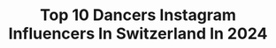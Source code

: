 ---
title: Top 10 Dancers Instagram Influencers In Switzerland In 2024
description: >-
  Find top dancers Instagram influencers in Switzerland in 2024. Most popular hashtags: #switzerland #dance #dancer.
platform: Instagram
hits: 29
text_top: Discover the top-rated Instagram accounts on inBeat.
text_bottom: Our platform has 29 Instagram influencers like this in Switzerland for you to work with.
profiles:
  - username: "valentinaoir"
    fullname: >-
      VALENTINA OGB
    bio: >-
      official dancer @tayc • @og.wifeys 📨 valentinaoirbusiness@gmail.com founder of @veviogb
    location: "Switzerland"
    followers: 28706
    engagement: 405
    commentsToLikes: 0.050243
    id: ck5zqeaakug600i14uxz1ybze
    verified: false
    hashtags: "#veviogbworkshop, #valentinaoir, #veviogb, #braidsmaid"
  - username: "stylouz_cosplay"
    fullname: >-
      Stylouz
    bio: >-
      🇨🇭 Swiss Cosplayer ✨ Dancer 🏆 ECG 2012 & 2015 Paris 🤓 International Cosplay Judge ⭐️ Guests & Events Manager 📧 Official Pages - PM for Booking ⬇️
    location: "Switzerland"
    followers: 71899
    engagement: 1151
    commentsToLikes: 0.038786
    id: ck0w4uulj0ilv0i19y5r8uetg
    verified: false
    hashtags: "#narutocosplay, #thewitcher, #witchernetflix, #narutoshippuden"
  - username: "dave_ryding"
    fullname: >-
      Dave Ryding
    bio: >-
      Disco Dancer! @fischerski | @gurgl.official | @fusalp | @quinn_estates |@zaniergloves | @yniqeyewear
    location: "Switzerland"
    followers: 53514
    engagement: 835
    commentsToLikes: 0.009158
    id: ck5q0r0re7c3o0i11gnt97jbz
    verified: true
    hashtags: "#merlincycles, #snowrental, #hochgurgl, #fischerski"
  - username: "arinaluisa"
    fullname: >-
      ARINA⚡️
    bio: >-
      🪩 singer | dancer 👩🏼‍💻 co-founder | creative director @we.trst 📍 based in switzerland CHECK MY LINKTREE👇🏽
    location: "Switzerland"
    followers: 217613
    engagement: 31
    commentsToLikes: 0.088686
    id: ck5hk4xhmhsnr0i11nhzpws2l
    verified: false
    hashtags: "#cuttingshapes, #shuffletutorial, #learnhowtoshuffle, #cuttinshapesbasics"
  - username: "alina.victoria06"
    fullname: >-
      𝑨𝒍𝒊𝒏𝒂 𝑪𝒂𝒓𝒃𝒐𝒏𝒊 🅾︎🅵🅵🅸🅲🅸🅰︎🅻
    bio: >-
      💥Model, Dancer, gymnast💥 🥇Swiss champion RG2019🥇 Ambassador @balletclub_ Agency @hip4kidz I speak 🇫🇷 🇬🇧 🇷🇺 🇩🇪 (little) Member @teamsportgala
    location: "Switzerland"
    followers: 40560
    engagement: 794
    commentsToLikes: 0.065101
    id: ck8tb3u7vu5pa0j785agbvrb4
    verified: false
    hashtags: "#mytravelalina, #internationalteenmodels, #wlyg, #tsga"
  - username: "dominiquesallaum"
    fullname: >-
      Dominique Scarlett Sallaum
    bio: >-
      🤱🏻Momi to @karolinabelle & #TwinGirls @nathaliaandcharlize 🇨🇭 #Swiss 🇱🇧 #Lebanese 🇨🇱 #Chilena 🖋 #Lifestyle #Maritime #Equestrian #Dancer
    location: "Switzerland"
    followers: 38711
    engagement: 561
    commentsToLikes: 0.121993
    id: ck8t1syxbwwl80j78601m2jik
    verified: false
    hashtags: "#lebanon, #mea, #middleeastairlines, #beirut"
  - username: "crimermusic"
    fullname: >-
      CRIMER
    bio: >-
      Musician x Dancer x Synth❤️ 80s infused Master of bad haircuts 👇Music & more
    location: "Switzerland"
    followers: 6514
    engagement: 906
    commentsToLikes: 0.026425
    id: ck5pvv6rcjsj50i11z3imokof
    verified: true
    hashtags: "#crimer, #crimerforpresident, #leeeben, #umengumpen"
  - username: "bertiweber"
    fullname: >-
      Berti Weber
    bio: >-
      ▸ Photo & Film ▸ Founder of @wandermagic.ch ▸ Dancer @ginseng_dance_crew
    location: "Switzerland"
    followers: 2130
    engagement: 2918
    commentsToLikes: 0.176300
    id: ck6topt5ofey20j71ziy6j8h1
    verified: false
    hashtags: "#igerszurich, #swissvideos, #videoproducer, #videograms"
  - username: "msbettystyle"
    fullname: >-
      Betty Style
    bio: >-
      The distance between your dreams and reality is called action. 🤘🏼😎 Pro Hip Hop Dancer 👽 Alternative & Athlete 🎥StreetDance2 💎 DM 4 collabo
    location: "Switzerland"
    followers: 27960
    engagement: 371
    commentsToLikes: 0.037462
    id: ck6tu3az8e2ex0j71b6roqb4q
    verified: false
    hashtags: "#oscarwilde"
  - username: "paulineschopfer"
    fullname: >-
      Pauline Schopfer 💃
    bio: >-
      💃 Professional dancer 🇨🇭Swiss 📸 Model
    location: "Switzerland"
    followers: 9114
    engagement: 397
    commentsToLikes: 0.048694
    id: ck15urtqloae70i19p53c3dy0
    verified: false
    hashtags: "#shooting, #life, #blackandwhite, #beautiful"
---
